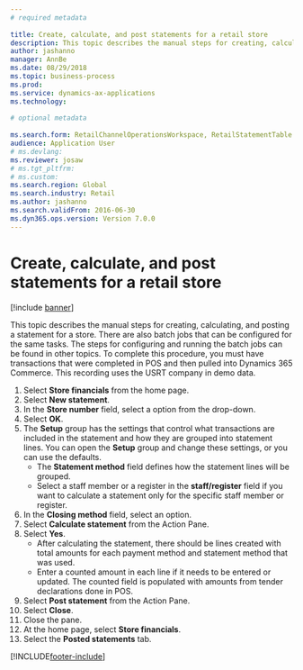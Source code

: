 ```yaml
--- 
# required metadata 
 
title: Create, calculate, and post statements for a retail store
description: This topic describes the manual steps for creating, calculating, and posting a statement for a store. 
author: jashanno
manager: AnnBe 
ms.date: 08/29/2018
ms.topic: business-process 
ms.prod:  
ms.service: dynamics-ax-applications 
ms.technology:  
 
# optional metadata 
 
ms.search.form: RetailChannelOperationsWorkspace, RetailStatementTable   
audience: Application User 
# ms.devlang:  
ms.reviewer: josaw
# ms.tgt_pltfrm:  
# ms.custom:  
ms.search.region: Global
ms.search.industry: Retail
ms.author: jashanno
ms.search.validFrom: 2016-06-30 
ms.dyn365.ops.version: Version 7.0.0 
---
```

# Create, calculate, and post statements for a retail store

[!include [banner](../includes/banner.md)]

This topic describes the manual steps for creating, calculating, and posting a statement for a store. There are also batch jobs that can be configured for the same tasks. The steps for configuring and running the batch jobs can be found in other topics. To complete this procedure, you must have transactions that were completed in POS and then pulled into Dynamics 365 Commerce. This recording uses the USRT company in demo data.

1. Select **Store financials** from the home page.
2. Select **New statement**.
3. In the **Store number** field, select a option from the drop-down.
4. Select **OK**.
5. The **Setup** group has the settings that control what transactions are included in the statement and how they are grouped into statement lines. You can open the **Setup** group and change these settings, or you can use the defaults.  
    - The **Statement method** field defines how the statement lines will be grouped.  
    - Select a staff member or a register in the **staff/register** field if you want to calculate a statement only for the specific staff member or register.  
6. In the **Closing method** field, select an option.
7. Select **Calculate statement** from the Action Pane.
8. Select **Yes**.
    - After calculating the statement, there should be lines created with total amounts for each payment method and statement method that was used.  
    - Enter a counted amount in each line if it needs to be entered or updated. The counted field is populated with amounts from tender declarations done in POS.  
9. Select **Post statement** from the Action Pane.
10. Select **Close**.
11. Close the pane.
12. At the home page, select **Store financials**.
13. Select the **Posted statements** tab.



[!INCLUDE[footer-include](../../includes/footer-banner.md)]